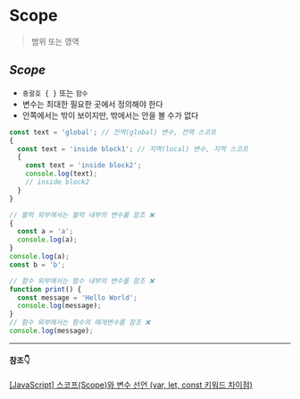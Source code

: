 # Scope

> 범위 또는 영역

## _Scope_

- `중괄호 { }` 또는 `함수`
- 변수는 최대한 필요한 곳에서 정의해야 한다
- 안쪽에서는 밖이 보이지만, 밖에서는 안을 볼 수가 없다

```jsx
const text = 'global'; // 전역(global) 변수, 전역 스코프
{
  const text = 'inside block1'; // 지역(local) 변수, 지역 스코프
  {
    const text = 'inside block2';
    console.log(text);
    // inside block2
  }
}
```

```jsx
// 블럭 외부에서는 블럭 내부의 변수를 참조 ❌
{
  const a = 'a';
  console.log(a);
}
console.log(a);
const b = 'b';

// 함수 외부에서는 함수 내부의 변수를 참조 ❌
function print() {
  const message = 'Hello World';
  console.log(message);
}
// 함수 외부에서는 함수의 매개변수를 참조 ❌
console.log(message);
```

---

#### 참조👇

[[JavaScript] 스코프(Scope)와 변수 선언 (var, let, const 키워드 차이점)](https://hanamon.kr/javascript-%EC%8A%A4%EC%BD%94%ED%94%84%EC%99%80-%EB%B3%80%EC%88%98%EC%84%A0%EC%96%B8%ED%82%A4%EC%9B%8C%EB%93%9C-%EC%B0%A8%EC%9D%B4%EC%A0%90/)
